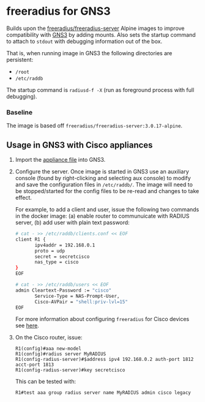 # freeradius for GNS3

Builds upon the
[freeradius/freeradius-server](https://hub.docker.com/r/freeradius/freeradius-server)
Alpine images to improve compatibility with
[GNS3](https://github.com/GNS3/) by adding mounts. Also sets the
startup command to attach to `stdout` with debugging information out
of the box.

That is, when running image in GNS3 the following directories are
persistent:

* `/root`
* `/etc/raddb`

The startup command is `radiusd-f -X` (run as foreground process with
full debugging).

### Baseline

The image is based off `freeradius/freeradius-server:3.0.17-alpine`.

## Usage in GNS3 with Cisco appliances

1. Import the [appliance
   file](https://github.com/kazkansouh/gns3-freeradius/blob/master/freeradius.gns3a)
   into GNS3.
2. Configure the server. Once image is started in GNS3 use an
   auxiliary console (found by right-clicking and selecting aux
   console) to modify and save the configuration files in
   `/etc/raddb/`. The image will need to be stopped/started for the
   config files to be re-read and changes to take effect.

   For example, to add a client and user, issue the following two
   commands in the docker image: (a) enable router to communuicate
   with RADIUS server, (b) add user with plain text password:

   ```bash
   # cat - >> /etc/raddb/clients.conf << EOF
   client R1 {
          ipv4addr = 192.168.0.1
          proto = udp
          secret = secretcisco
          nas_type = cisco
   }
   EOF
   ```
   ```bash
   # cat - >> /etc/raddb/users << EOF
   admin Cleartext-Password := "cisco"
          Service-Type = NAS-Prompt-User,
          Cisco-AVPair = "shell:priv-lvl=15"
   EOF
   ```

   For more information about configuring `freeradius` for Cisco
   devices see
   [here](https://www.cisco.com/c/en/us/support/docs/security-vpn/remote-authentication-dial-user-service-radius/116291-configure-freeradius-00.html).

3. On the Cisco router, issue:
   ```
   R1(config)#aaa new-model
   R1(config)#radius server MyRADIUS
   R1(config-radius-server)#$address ipv4 192.168.0.2 auth-port 1812 acct-port 1813
   R1(config-radius-server)#key secretcisco
   ```

   This can be tested with:
   ```
   R1#test aaa group radius server name MyRADIUS admin cisco legacy
   ```
